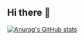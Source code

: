 ## Hi there 👋

[![Anurag's GitHub stats](https://github-readme-stats.vercel.app/api?username=anuraghazra)](https://github.com/IgorEustachio/github-readme-stats)
<!--
**IgorEustachio/IgorEustachio** is a ✨ _special_ ✨ repository because its `README.md` (this file) appears on your GitHub profile.

Here are some ideas to get you started:

- 🔭 I’m currently working on ...
- 🌱 I’m currently learning ...
- 👯 I’m looking to collaborate on ...
- 🤔 I’m looking for help with ...
- 💬 Ask me about ...
- 📫 How to reach me: ...
- 😄 Pronouns: ...
- ⚡ Fun fact: ...
-->
